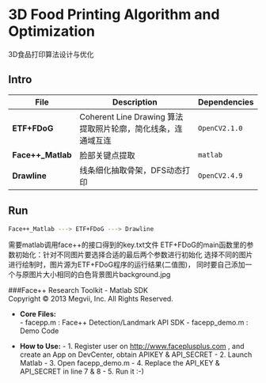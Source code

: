 # 3D Food Printing Algorithm and Optimization 
3D食品打印算法设计与优化

## Intro
| File | Description | Dependencies |
| --- | --- | --- | 
| **ETF+FDoG** | Coherent Line Drawing 算法提取照片轮廓，简化线条，连通域互连 | `OpenCV2.1.0` |
| **Face++_Matlab** | 脸部关键点提取 | `matlab` |
| **Drawline** | 线条细化抽取骨架，DFS动态打印 | `OpenCV2.4.9` |

## Run
```bash
Face++_Matlab ---> ETF+FDoG ---> Drawline
```
  需要matlab调用face++的接口得到的key.txt文件
  ETF+FDoG的main函数里的参数初始化：针对不同图片要选择合适的最后两个参数进行初始化
  选择不同的图片进行绘制时，图片源为ETF+FDoG程序的运行结果(二值图)，
  同时要自己添加一个与原图片大小相同的白色背景图片background.jpg


###Face++ Research Toolkit - Matlab SDK      
  Copyright © 2013 Megvii, Inc. All Rights Reserved. 

- **Core Files:**	
      -  facepp.m                : Face++ Detection/Landmark API SDK
      -  facepp_demo.m           : Demo Code	
	
- **How to Use:**
      -  1. Register user on http://www.faceplusplus.com , and create an App on DevCenter, obtain APIKEY & API_SECRET
      -  2. Launch Matlab
      -  3. Open facepp_demo.m
      -  4. Replace the API_KEY & API_SECRET in line 7 & 8
      -  5. Run it :-)

